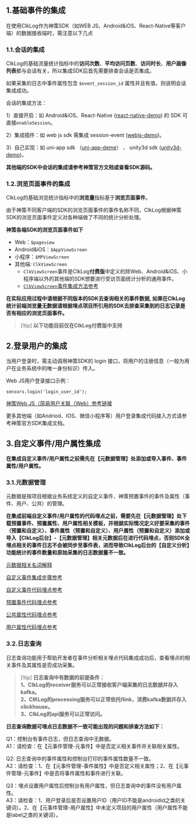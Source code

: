 
## 1.基础事件的集成

在使用ClkLog作为神策SDK（如WEB JS、Android&iOS、React-Native等客户端）的数据接收端时，需注意以下几点

### 1.1.会话的集成

  ClkLog的基础流量统计指标中的**访问次数**、**平均访问页数**、**访问时长**、**用户画像列表**都与会话有关，所以集成SDK后首先需要排查会话是否集成。
  
  如果采集的日志中事件属性包含 `$event_session_id` 属性并且有值，则说明会话集成成功。

   会话的集成方法：

   1）直接开启：如 Android&iOS、React-Native ([react-native-demo](https://gitee.com/clklog/clklog-react-native-demo)) 的 SDK 可直接`enableSession`。

   2）集成插件：如 web js sdk 需集成 session-event ([webjs-demo](/integration/reference.md#1-web-js-埋点集成参考))。

   3）自己实现：如 uni-app sdk （[uni-app-deme](https://gitee.com/clklog/clklog-uniapp-demo)） 、 unity3d sdk ([unity3d-demo](https://gitee.com/clklog/clklog-unity3d-demo))。

   **其他端的SDK中会话的集成请参考神策官方文档或查看SDK源码。**

### 1.2.浏览页面事件的集成

ClkLog的基础浏览统计指标中的**浏览量**指标基于**浏览页面事件**。

由于神策不同客户端的SDK的浏览页面事件的事件名称不同，ClkLog根据神策SDK的浏览页面事件定义对各种端做了不同的统计分析处理。

**神策各端SDK的浏览页面事件如下**

- Web：`$pageview`
- Android&iOS：`$AppViewScreen`
- 小程序：`$MPViewScreen`
- 其他端: `ClkViewScreen`
  - `ClkViewScreen`事件是ClkLog**付费版**中定义的除Web、Android&iOS、小程序端以外的其他端的SDK想要进行受访页面统计分析的通用事件。
  - [`ClkViewScreen`事件集成方法参考](/tutorials/ClkViewIntegrated.md)

**在实际应用过程中请根据不同版本的SDK去查询相关的事件数据, 如果在ClkLog统计前端浏览量无数据请根据埋点项目所引用的SDK去排查采集到的日志记录是否有相应的浏览页面事件。**
>
> [!tip]
>**以下功能目前仅在ClkLog付费版中支持**

## 2.登录用户的集成

当用户登录时，需主动调用神策SDK的 login 接口，将用户的注册信息（一般为用户在业务系统中的唯一身份标识）传入。

Web JS用户登录接口示例：

```
sensors.login('login_user_id');
```

[神策Web JS（简易用户关联（Web）参考链接](https://manual.sensorsdata.cn/sa/latest/zh_cn/web-109576379.html)

更多其他端（如Andriod、IOS、微信小程序等）用户登录集成代码接入方式请参考神策官方SDK集成文档。

## 3.自定义事件/用户属性集成

**在集成自定义事件/用户属性之前需先在【元数据管理】处添加或导入事件、事件属性/用户属性。**

### 3.1.元数据管理

元数据是按项目根据业务系统定义的自定义事件、神策预置事件的事件及属性（事件、用户、公共）的管理。

**在集成前端自定义事件/用户属性的代码埋点之前，需要先在【元数据管理】处下载预置事件、预置属性、用户属性相关模板，并根据实际情况定义好要采集的事件（预置和自定义）、事件属性（预置和自定义）、用户属性（预置和自定义）添加或导入【ClkLog后台】-【元数据管理】相关元数据后在进行代码埋点，否则SDK全埋点相关的事件日志不会被同步至事件表，进而导致ClkLog后台的【自定义分析】功能统计的事件数量和原始采集的日志数据量不一致。**

[元数据相关名词解释](/integration/method.md#_31相关名词解释)

[自定义事件集成步骤参考](/integration/method.md#_33事件分析集成步骤)

[自定义事件代码埋点参考](/integration/method.md#_1-自定义事件（代码埋点）)

[预置事件代码埋点参考](/integration/method.md#_2-预置事件（全埋点）)

[公共属性代码埋点参考](/integration/method.md#_3-公共属性埋点)

[用户属性代码埋点参考](/integration/method.md#_3-用户属性埋点)

### 3.2.日志查询

日志查询功能用于帮助开发者在事件分析相关埋点代码集成成功后，查看埋点的相关事件及其属性是否成功采集。
>
> [!tip]
>**日志查询中有数据的前提条件：<br>
1、ClkLog的receiver服务可以正常接收客户端采集的日志数据并存入kafka。<br>
2、ClKLog的processing服务可以正常依托flink，消费kafka数据并存入clickhouse。<br>
3、ClkLog的api服务可以正常访问。**

**日志查询数据可埋点日志数据不一致可能出现的问题和排查方法如下：**

Q1：控制台有事件日志，但日志查询中无数据。<br>
A1：请检查：在【元事件管理-元事件】中是否定义相关事件并关联相关属性。

Q2: 日志查询中的事件属性和控制台打印的事件属性数量不一致。<br>
A2：请检查：1、在【元事件管理-事件属性】中是否定义相关属性；2、在【元事件管理-元事件】中是否将事件属性和事件进行关联。

Q3：埋点设置用户属性后控制台有用户属性，但日志查询中的事件没有用户属性。<br>
A3：请检查：1、用户登录后是否设置用户ID（用户ID不能是androidid之类的关键词）。2、在【元事件管理-用户属性】中未定义项目的用户属性（用户属性不能是label之类的关键词）。

